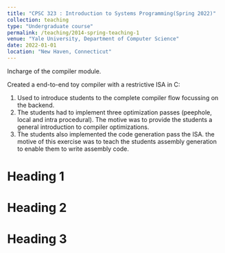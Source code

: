 ```yaml
---
title: "CPSC 323 : Introduction to Systems Programming(Spring 2022)"
collection: teaching
type: "Undergraduate course"
permalink: /teaching/2014-spring-teaching-1
venue: "Yale University, Department of Computer Science"
date: 2022-01-01
location: "New Haven, Connecticut"
---
```


Incharge of the compiler module. 

Created a end-to-end toy compiler with a restrictive ISA in C:
  1. Used  to introduce students to the complete compiler flow focussing on the backend.
  2. The students had to implement three optimization passes (peephole, local and intra procedural). The motive was to provide the students a general introduction to compiler optimizations.
  3. The students also implemented the code generation pass the ISA. the motive of this exercise was to teach the students assembly generation to enable them to write assembly code.

Heading 1
======

Heading 2
======

Heading 3
======
